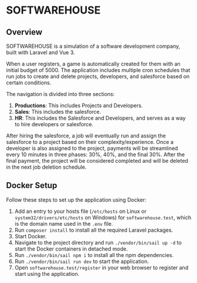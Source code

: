 # SOFTWAREHOUSE

## Overview

SOFTWAREHOUSE is a simulation of a software development company, built with Laravel and Vue 3. 

When a user registers, a game is automatically created for them with an initial budget of 5000. The application includes multiple cron schedules that run jobs to create and delete projects, developers, and salesforce based on certain conditions.

The navigation is divided into three sections:

1. **Productions**: This includes Projects and Developers.
2. **Sales**: This includes the salesforce.
3. **HR**: This includes the Salesforce and Developers, and serves as a way to hire developers or salesforce.

After hiring the salesforce, a job will eventually run and assign the salesforce to a project based on their complexity/experience. Once a developer is also assigned to the project, payments will be streamlined every 10 minutes in three phases: 30%, 40%, and the final 30%. After the final payment, the project will be considered completed and will be deleted in the next job deletion schedule.

## Docker Setup

Follow these steps to set up the application using Docker:

1. Add an entry to your hosts file (`/etc/hosts` on Linux or `system32/drivers/etc/hosts` on Windows) for `softwarehouse.test`, which is the domain name used in the `.env` file.
2. Run `composer install` to install all the required Laravel packages.
3. Start Docker.
4. Navigate to the project directory and run `./vendor/bin/sail up -d` to start the Docker containers in detached mode.
5. Run `./vendor/bin/sail npm i` to install all the npm dependencies.
6. Run `./vendor/bin/sail run dev` to start the application.
7. Open `softwarehouse.test/register` in your web browser to register and start using the application.
